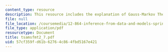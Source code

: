 ```yaml
---
content_type: resource
description: This resource includes the explanation of Gauss-Markov Theorem.
file: null
file_location: /coursemedia/12-864-inference-from-data-and-models-spring-2005/57cf359fd61b62764c864fbd5167e421_tsamsfmt2_7.pdf
file_type: application/pdf
resourcetype: Document
title: tsamsfmt2_7.pdf
uid: 57cf359f-d61b-6276-4c86-4fbd5167e421
---
```

